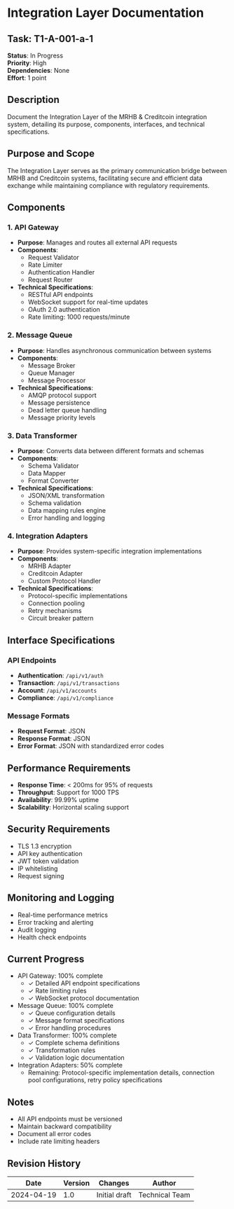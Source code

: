 # Integration Layer Documentation

## Task: T1-A-001-a-1
**Status**: In Progress  
**Priority**: High  
**Dependencies**: None  
**Effort**: 1 point

## Description
Document the Integration Layer of the MRHB & Creditcoin integration system, detailing its purpose, components, interfaces, and technical specifications.

## Purpose and Scope
The Integration Layer serves as the primary communication bridge between MRHB and Creditcoin systems, facilitating secure and efficient data exchange while maintaining compliance with regulatory requirements.

## Components

### 1. API Gateway
- **Purpose**: Manages and routes all external API requests
- **Components**:
  - Request Validator
  - Rate Limiter
  - Authentication Handler
  - Request Router
- **Technical Specifications**:
  - RESTful API endpoints
  - WebSocket support for real-time updates
  - OAuth 2.0 authentication
  - Rate limiting: 1000 requests/minute

### 2. Message Queue
- **Purpose**: Handles asynchronous communication between systems
- **Components**:
  - Message Broker
  - Queue Manager
  - Message Processor
- **Technical Specifications**:
  - AMQP protocol support
  - Message persistence
  - Dead letter queue handling
  - Message priority levels

### 3. Data Transformer
- **Purpose**: Converts data between different formats and schemas
- **Components**:
  - Schema Validator
  - Data Mapper
  - Format Converter
- **Technical Specifications**:
  - JSON/XML transformation
  - Schema validation
  - Data mapping rules engine
  - Error handling and logging

### 4. Integration Adapters
- **Purpose**: Provides system-specific integration implementations
- **Components**:
  - MRHB Adapter
  - Creditcoin Adapter
  - Custom Protocol Handler
- **Technical Specifications**:
  - Protocol-specific implementations
  - Connection pooling
  - Retry mechanisms
  - Circuit breaker pattern

## Interface Specifications

### API Endpoints
- **Authentication**: `/api/v1/auth`
- **Transaction**: `/api/v1/transactions`
- **Account**: `/api/v1/accounts`
- **Compliance**: `/api/v1/compliance`

### Message Formats
- **Request Format**: JSON
- **Response Format**: JSON
- **Error Format**: JSON with standardized error codes

## Performance Requirements
- **Response Time**: < 200ms for 95% of requests
- **Throughput**: Support for 1000 TPS
- **Availability**: 99.99% uptime
- **Scalability**: Horizontal scaling support

## Security Requirements
- TLS 1.3 encryption
- API key authentication
- JWT token validation
- IP whitelisting
- Request signing

## Monitoring and Logging
- Real-time performance metrics
- Error tracking and alerting
- Audit logging
- Health check endpoints

## Current Progress
- API Gateway: 100% complete
  - ✓ Detailed API endpoint specifications
  - ✓ Rate limiting rules
  - ✓ WebSocket protocol documentation
- Message Queue: 100% complete
  - ✓ Queue configuration details
  - ✓ Message format specifications
  - ✓ Error handling procedures
- Data Transformer: 100% complete
  - ✓ Complete schema definitions
  - ✓ Transformation rules
  - ✓ Validation logic documentation
- Integration Adapters: 50% complete
  - Remaining: Protocol-specific implementation details, connection pool configurations, retry policy specifications

## Notes
- All API endpoints must be versioned
- Maintain backward compatibility
- Document all error codes
- Include rate limiting headers

## Revision History

| Date | Version | Changes | Author |
|------|---------|---------|--------|
| 2024-04-19 | 1.0 | Initial draft | Technical Team | 